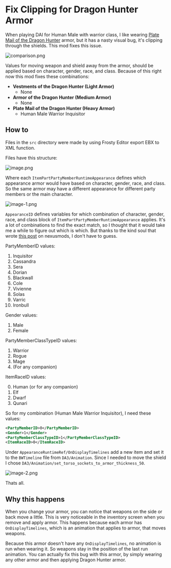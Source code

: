 # Fix Clipping for Dragon Hunter Armor

When playing DAI for Human Male with warrior class, I like wearing [Plate Mail of the Dragon Hunter](https://dragonage.fandom.com/wiki/Plate_Mail_of_the_Dragon_Hunter) armor, but it has a nasty visual bug, it's clipping through the shields. This mod fixes this issue.

![comparison.png](https://github.com/antontkv/dai-fix-clipping-dragon-hunter-armor/assets/17809291/a3e62d1b-1401-4cf8-a509-865363f1c7a7)

Values for moving weapon and shield away from the armor, should be applied based on character, gender, race, and class. Because of this right now this mod fixes these combinations:

- **Vestments of the Dragon Hunter (Light Armor)**
  - None
- **Armor of the Dragon Hunter (Medium Armor)**
  - None
- **Plate Mail of the Dragon Hunter (Heavy Armor)**
  - Human Male Warrior Inquisitor

## How to

Files in the `src` directory were made by using Frosty Editor export EBX to XML function.

Files have this structure:

![image.png](https://github.com/antontkv/dai-fix-clipping-dragon-hunter-armor/assets/17809291/e5a02de6-07d7-4016-8cc6-c9d4d4f8f687)

Where each `ItemPartPartyMemberRuntimeAppearance` defines which appearance armor would have based on character, gender, race, and class. So the same armor may have a different appearance for different party members or the main character.

![image-1.png](https://github.com/antontkv/dai-fix-clipping-dragon-hunter-armor/assets/17809291/1a4f4cee-84da-48a0-8f1b-31d3ac3d7e2c)

`AppearanceID` defines variables for which combination of character, gender, race, and class block of `ItemPartPartyMemberRuntimeAppearance` applies. It's a lot of combinations to find the exact match, so I thought that it would take me a while to figure out which is which. But thanks to the kind soul that wrote [this post](https://www.nexusmods.com/dragonageinquisition/videos/145) on nexusmods, I don't have to guess.

PartyMemberID values:

1. Inquisitor
2. Cassandra
3. Sera
4. Dorian
5. Blackwall
6. Cole
7. Vivienne
8. Solas
9. Varric
10. Ironbull

Gender values:

1. Male
2. Female

PartyMemberClassTypeID values:

1. Warrior
2. Rogue
3. Mage
4. (For any companion)

ItemRaceID values:

0. Human (or for any companion)
1. Elf
2. Dwarf
3. Qunari

So for my combination (Human Male Warrior Inquisitor), I need these values:

```xml
<PartyMemberID>0</PartyMemberID>
<Gender>1</Gender>
<PartyMemberClassTypeID>1</PartyMemberClassTypeID>
<ItemRaceID>0</ItemRaceID>
```


Under `AppearanceRuntimeRef/OnDisplayTimelines` add a new item and set it to the `BWTimeline` file from `DA3/Animation`. Since I needed to move the shield I chose `DA3/Animation/set_torso_sockets_to_armor_thickness_50`.

![image-2.png](https://github.com/antontkv/dai-fix-clipping-dragon-hunter-armor/assets/17809291/0d20e43f-2965-4354-8f34-4e83b9094cc3)

Thats all.

## Why this happens

When you change your armor, you can notice that weapons on the side or back move a little. This is very noticeable in the inventory screen when you remove and apply armor. This happens because each armor has `OnDisplayTimelines`, which is an animation that applies to armor, that moves weapons.

Because this armor doesn't have any `OnDisplayTimelines`, no animation is run when wearing it. So weapons stay in the position of the last run animation. You can actually fix this bug with this armor, by simply wearing any other armor and then applying Dragon Hunter armor.
